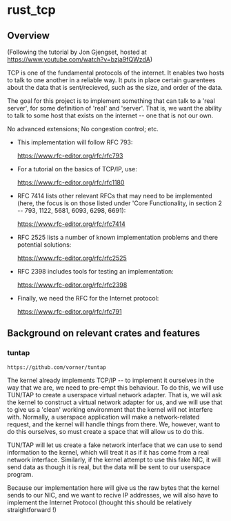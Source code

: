 # rust_tcp

## Overview

(Following the tutorial by Jon Gjengset, hosted at https://www.youtube.com/watch?v=bzja9fQWzdA)

TCP is one of the fundamental protocols of the internet.
It enables two hosts to talk to one another in a reliable way.
It puts in place certain guarentees about the data that is sent/recieved, such as the size, and order of the data.

The goal for this project is to implement something that can talk to a 'real server', for some definition of 'real' and 'server'.
That is, we want the ability to talk to some host that exists on the internet -- one that is not our own.

No advanced extensions;
No congestion control;
etc.

* This implementation will follow RFC 793: 

    https://www.rfc-editor.org/rfc/rfc793


* For a tutorial on the basics of TCP/IP, use: 

    https://www.rfc-editor.org/rfc/rfc1180


* RFC 7414 lists other relevant RFCs that may need to be implemented (here, the focus is on those listed under 'Core Functionality, in section 2 -- 793, 1122, 5681, 6093, 6298, 6691): 

    https://www.rfc-editor.org/rfc/rfc7414


* RFC 2525 lists a number of known implementation problems and there potential solutions: 

    https://www.rfc-editor.org/rfc/rfc2525


* RFC 2398 includes tools for testing an implementation:

    https://www.rfc-editor.org/rfc/rfc2398


* Finally, we need the RFC for the Internet protocol:

    https://www.rfc-editor.org/rfc/rfc791


## Background on relevant crates and features

### tuntap

    https://github.com/vorner/tuntap

The kernel already implements TCP/IP -- to implement it ourselves in the way that we are, we need to pre-empt this behaviour.
To do this, we will use TUN/TAP to create a userspace virtual network adapter.
That is, we will ask the kernel to construct a virtual network adapter for us, and we will use that to give us a 'clean' working environment that the kernel will not interfere with. Normally, a userspace application will make a network-related request, and the kernel will handle things from there. We, however, want to do this ourselves, so must create a space that will allow us to do this.

TUN/TAP will let us create a fake network interface that we can use to send information to the kernel, which will treat it as if it has come from a real network interface. Similarly, if the kernel attempt to use this fake NIC, it will send data as though it is real, but the data will be sent to our userspace program.

Because our implementation here will give us the raw bytes that the kernel sends to our NIC, and we want to recive IP addresses, we will also have to implement the Internet Protocol (thought this should be relatively straightforward !)


